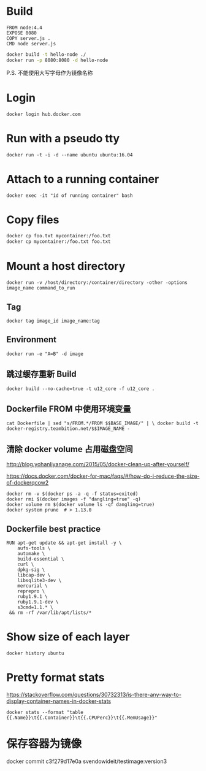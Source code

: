 # Build

```docker
FROM node:4.4
EXPOSE 8080
COPY server.js .
CMD node server.js
```

```bash
docker build -t hello-node ./
docker run -p 8080:8080 -d hello-node
```

P.S. 不能使用大写字母作为镜像名称

# Login

`docker login hub.docker.com`

# Run with a pseudo tty

`docker run -t -i -d --name ubuntu ubuntu:16.04`

# Attach to a running container

`docker exec -it "id of running container" bash`

# Copy files

```bash
docker cp foo.txt mycontainer:/foo.txt
docker cp mycontainer:/foo.txt foo.txt
```

# Mount a host directory

`docker run -v /host/directory:/container/directory -other -options image_name command_to_run`

## Tag

`docker tag image_id image_name:tag`

## Environment

`docker run -e "A=B" -d image`

## 跳过缓存重新 Build
`docker build --no-cache=true -t u12_core -f u12_core .`

## Dockerfile FROM 中使用环境变量
`cat Dockerfile | sed "s/FROM.*/FROM $$BASE_IMAGE/" | \
    docker build -t docker-registry.teambition.net/$$IMAGE_NAME -`

## 清除 docker volume 占用磁盘空间

http://blog.yohanliyanage.com/2015/05/docker-clean-up-after-yourself/

https://docs.docker.com/docker-for-mac/faqs/#/how-do-i-reduce-the-size-of-dockerqcow2

```
docker rm -v $(docker ps -a -q -f status=exited)
docker rmi $(docker images -f "dangling=true" -q)
docker volume rm $(docker volume ls -qf dangling=true)
docker system prune  # > 1.13.0
```

## Dockerfile best practice

```
RUN apt-get update && apt-get install -y \
    aufs-tools \
    automake \
    build-essential \
    curl \
    dpkg-sig \
    libcap-dev \
    libsqlite3-dev \
    mercurial \
    reprepro \
    ruby1.9.1 \
    ruby1.9.1-dev \
    s3cmd=1.1.* \
 && rm -rf /var/lib/apt/lists/*
```

# Show size of each layer

`docker history ubuntu`

# Pretty format stats

https://stackoverflow.com/questions/30732313/is-there-any-way-to-display-container-names-in-docker-stats

`docker stats --format "table {{.Name}}\t{{.Container}}\t{{.CPUPerc}}\t{{.MemUsage}}"`

# 保存容器为镜像

docker commit c3f279d17e0a  svendowideit/testimage:version3
